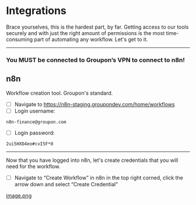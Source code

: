 # Integrations

Brace yourselves, this is the hardest part, by far. Getting access to our tools securely and with just the right amount of permissions is the most time-consuming part of automating any workflow. Let's get to it.

---

### You MUST be connected to Groupon’s VPN to connect to n8n!

## n8n

Workflow creation tool. Groupon's standard.

- [ ]  Navigate to https://n8n-staging.groupondev.com/home/workflows
- [ ]  Login username:

```
n8n-finance@groupon.com

```

- [ ]  Login password:

```
2ui5HXD4eo#cvI5F*0

```

---

Now that you have logged into n8n, let's create credentials that you will need for the workflow.

- [ ]  Navigate to “Create Workflow” in n8n in the top right corned, click the arrow down and select “Create Credential”

[image.png](https://codahosted.io/docs/3PFXo2bENf/blobs/bl-W-xouJTjBK/b78b26d83279864108b6ed6b48f937b45c6e922c1e267db4ba42a982509bbc3322d09a2fa05a0b50701a26fd26e7f71fda670069b94e931dcfbbcd430804452450ca8a677bdb3a427d77f70d6fbbb9a44f0f399dc5616a2e7e2cc43691709abd15b1c9ac)

